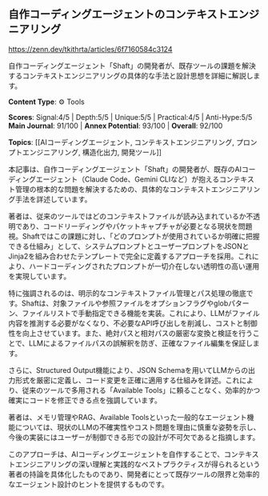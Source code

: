 ## 自作コーディングエージェントのコンテキストエンジニアリング

https://zenn.dev/tkithrta/articles/6f7160584c3124

自作コーディングエージェント「Shaft」の開発者が、既存ツールの課題を解決するコンテキストエンジニアリングの具体的な手法と設計思想を詳細に解説します。

**Content Type**: ⚙️ Tools

**Scores**: Signal:4/5 | Depth:5/5 | Unique:5/5 | Practical:4/5 | Anti-Hype:5/5
**Main Journal**: 91/100 | **Annex Potential**: 93/100 | **Overall**: 92/100

**Topics**: [[AIコーディングエージェント, コンテキストエンジニアリング, プロンプトエンジニアリング, 構造化出力, 開発ツール]]

本記事は、自作コーディングエージェント「Shaft」の開発者が、既存のAIコーディングエージェント（Claude Code、Gemini CLIなど）が抱えるコンテキスト管理の根本的な問題を解決するための、具体的なコンテキストエンジニアリング手法を詳述しています。

著者は、従来のツールではどのコンテキストファイルが読み込まれているか不透明であり、コードリーディングやパケットキャプチャが必要となる現状を問題視。Shaftではこの課題に対し、「どのプロンプトが使用されているか明確に把握できる仕組み」として、システムプロンプトとユーザープロンプトをJSONとJinja2を組み合わせたテンプレートで完全に定義するアプローチを採用。これにより、ハードコーディングされたプロンプトが一切介在しない透明性の高い運用を実現しています。

特に強調されるのは、明示的なコンテキストファイル管理とパス処理の徹底です。Shaftは、対象ファイルや参照ファイルをオプションフラグやglobパターン、ファイルリストで手動指定できる機能を実装。これにより、LLMがファイル内容を推測する必要がなくなり、不必要なAPI呼び出しを削減し、コストと制御性を向上させています。また、絶対パスと相対パスの厳密な変換と検証を行うことで、LLMによるファイルパスの誤解釈を防ぎ、正確なファイル編集を保証します。

さらに、Structured Output機能により、JSON Schemaを用いてLLMからの出力形式を厳密に定義し、コード変更を正確に適用する仕組みを詳述。これにより、従来のツールで多用される「Available Tools」に頼ることなく、効率的かつ確実にコードを修正できる点を強調しています。

著者は、メモリ管理やRAG、Available Toolsといった一般的なエージェント機能については、現状のLLMの不確実性やコスト問題を理由に慎重な姿勢を示し、今後の実装にはユーザーが制御できる形での設計が不可欠であると指摘します。

このアプローチは、AIコーディングエージェントを自作することで、コンテキストエンジニアリングの深い理解と実践的なベストプラクティスが得られるという著者の持論を具体化したものであり、開発者にとって既存ツールの限界と効率的なエージェント設計のヒントを提供するものです。